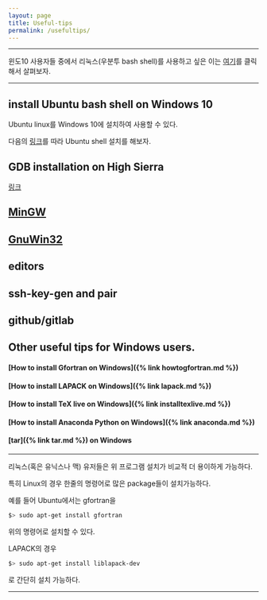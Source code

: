 ```yaml
---
layout: page
title: Useful-tips
permalink: /usefultips/
---
```



----------------------------

윈도10 사용자들 중에서 리눅스(우분투 bash shell)를 사용하고 싶은 이는
[여기](https://www.windowscentral.com/how-install-bash-shell-command-line-windows-10)를
 클릭해서 살펴보자.

---------------------------

## install Ubuntu bash shell on Windows 10

 Ubuntu linux를 Windows 10에 설치하여 사용할 수 있다.

다음의 [링크](https://www.windowscentral.com/how-install-bash-shell-command-line-windows-10)를 따라 Ubuntu shell 설치를 해보자.


## GDB installation on High Sierra

[링크](https://gist.github.com/danisfermi/17d6c0078a2fd4c6ee818c954d2de13c)

## [MinGW](http://www.mingw.org)

## [GnuWin32](http://gnuwin32.sourceforge.net)

## editors

## ssh-key-gen and pair

## github/gitlab

## Other useful tips for Windows users.

#### [How to install Gfortran on Windows]({% link howtogfortran.md %})

#### [How to install LAPACK on Windows]({% link lapack.md %})

#### [How to install TeX live on Windows]({% link installtexlive.md %})

#### [How to install Anaconda Python on Windows]({% link anaconda.md %})

#### [tar]({% link tar.md %}) on Windows

----------------------------

리눅스(혹은 유닉스나 맥) 유저들은 위 프로그램 설치가 비교적 더 용이하게 가능하다.

특히 Linux의 경우 한줄의 명령어로 많은 package들이 설치가능하다.

예를 들어 Ubuntu에서는 gfortran을

```bash
$> sudo apt-get install gfortran
```

위의 명령어로 설치할 수 있다.

LAPACK의 경우

```bash
$> sudo apt-get install liblapack-dev
```
로 간단히 설치 가능하다.

---------------------------
